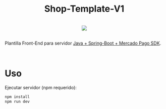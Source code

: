 <div align="center"><h1>Shop-Template-V1</h1></div>

<br>
<div align="center">
    <a href="https://github.com/flipps12">
        <img src="https://skillicons.dev/icons?i=react,tailwind,mui,vite" /><br />
    </a>
</div>
<br>

Plantilla Front-End para servidor [Java + Spring-Boot + Mercado Pago SDK](https://github.com/flipps12/backend-shop-microservice-v1).

<br>
<div><h1>Uso</h1></div>

Ejecutar servidor (npm requerido):

```bash
npm install
npm run dev
```

